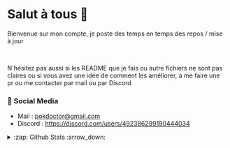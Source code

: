 # Salut à tous 👋

Bienvenue sur mon compte, je poste des temps en temps des repos / mise à jour

<br/>

N'hésitez pas aussi si les README que je fais ou autre fichiers ne sont pas claires ou si vous avez une idée de comment les améliorer, à me faire une pr ou me contacter par mail ou par Discord

 
### 📙 Social Media
   
 - Mail : pokdoctor@gmail.com
 - Discord : <a href="https://discord.com/users/492386299190444034" target="_blank">https://discord.com/users/492386299190444034</a>
<!-- - Serveur : <a href="https://discord.gg/RRZ6JnuPhM" target="_blank">https://discord.gg/RRZ6JnuPhM</a> -->
 
<details>
  <summary>:zap: Github Stats :arrow_down:</summary>
 <br />
 
![GitHub stats](https://github-readme-stats.vercel.app/api?username=DoctorPok42&show_icons=true&theme=react&hide_border=true)
  ![Top Langs](https://github-readme-stats.vercel.app/api/top-langs/?username=DoctorPok42&theme=react&layout=compact&hide_border=true)
<!-- [![GitHub Streak](https://github-readme-streak-stats.herokuapp.com?user=DoctorPok42&theme=react&fire=57F287)](https://git.io/streak-stats) -->

 </details>
